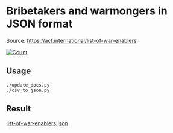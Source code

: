 # Bribetakers and warmongers in JSON format

Source: https://acf.international/list-of-war-enablers

[![Count](https://img.shields.io/badge/count-7108-red)](https://acf.international/list-of-war-enablers)

## Usage

```
./update_docs.py
./csv_to_json.py
```

## Result

[list-of-war-enablers.json](https://raw.githubusercontent.com/sirekanian/list-of-war-enablers/master/list-of-war-enablers.json)
